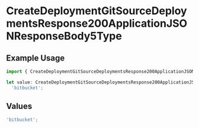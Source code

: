 # CreateDeploymentGitSourceDeploymentsResponse200ApplicationJSONResponseBody5Type

## Example Usage

```typescript
import { CreateDeploymentGitSourceDeploymentsResponse200ApplicationJSONResponseBody5Type } from '@vercel/client/models/operations';

let value: CreateDeploymentGitSourceDeploymentsResponse200ApplicationJSONResponseBody5Type =
  'bitbucket';
```

## Values

```typescript
'bitbucket';
```
